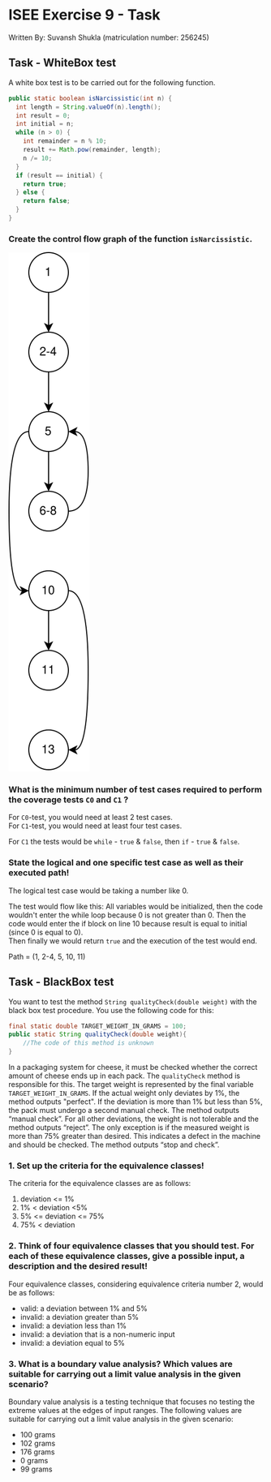# ISEE Exercise 9 - Task

Written By: Suvansh Shukla (matriculation number: 256245)

## Task - WhiteBox test

A white box test is to be carried out for the following function.

```java
public static boolean isNarcissistic(int n) {
  int length = String.valueOf(n).length();
  int result = 0;
  int initial = n;
  while (n > 0) {
    int remainder = n % 10;
    result += Math.pow(remainder, length);
    n /= 10;
  }
  if (result == initial) {
    return true;
  } else {
    return false;
  }
} 
```

### Create the control flow graph of the function `isNarcissistic`.

![Control Flow Graph for the function](./whitebox_graph.svg)

### What is the minimum number of test cases required to perform the coverage tests `C0` and `C1` ?

For `C0`-test, you would need at least 2 test cases.    
For `C1`-test, you would need at least four test cases.     

For `C1` the tests would be `while` - `true` & `false`, then `if` - `true` & `false`.

### State the logical and one specific test case as well as their executed path!

The logical test case would be taking a number like 0.

The test would flow like this:
All variables would be initialized, then the code wouldn't enter the while loop because 0 is not greater than 0.
Then the code would enter the if block on line 10 because result is equal to initial (since 0 is equal to 0).   
Then finally we would return `true` and the execution of the test would end.

Path = (1, 2-4, 5, 10, 11)

## Task - BlackBox test 

You want to test the method `String qualityCheck(double weight)` with the black box test procedure. You use the following code for this:

```java
final static double TARGET_WEIGHT_IN_GRAMS = 100;
public static String qualityCheck(double weight){
	//The code of this method is unknown
}
```

In a packaging system for cheese, it must be checked whether the correct amount of cheese ends up in each pack.
The `qualityCheck` method is responsible for this. The target weight is represented by the final variable `TARGET_WEIGHT_IN_GRAMS`. 
If the actual weight only deviates by 1%, the method outputs "perfect". If the deviation is more than 1% but less than 5%, 
the pack must undergo a second manual check. The method outputs “manual check”. For all other deviations, the 
weight is not tolerable and the method outputs “reject”. The only exception is if the measured weight is more than 75%
greater than desired. This indicates a defect in the machine and should be checked. The method outputs “stop and check”.


### 1. Set up the criteria for the equivalence classes!

The criteria for the equivalence classes are as follows:

1. deviation <= 1%
2. 1% < deviation <5%
3. 5% <= deviation <= 75%
4. 75% < deviation

### 2. Think of four equivalence classes that you should test. For each of these equivalence classes, give a possible input, a description and the desired result!

Four equivalence classes, considering equivalence criteria number 2, would be as follows:

- valid: a deviation between 1% and 5%
- invalid: a deviation greater than 5%
- invalid: a deviation less than 1%
- invalid: a deviation that is a non-numeric input
- invalid: a deviation equal to 5%

### 3. What is a boundary value analysis? Which values are suitable for carrying out a limit value analysis in the given scenario?

Boundary value analysis is a testing technique that focuses no testing the extreme values at the edges of input ranges. 
The following values are suitable for carrying out a limit value analysis in the given scenario:

- 100 grams 
- 102 grams
- 176 grams
- 0 grams
- 99 grams

